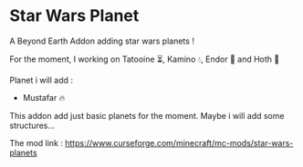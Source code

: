 # Star Wars Planet
A Beyond Earth Addon adding star wars planets !

For the moment, I working on Tatooine ⏳, Kamino 💧, Endor 🌴 and Hoth 🧊


Planet i will add :
- Mustafar 🔥

This addon add just basic planets for the moment. Maybe i will add some structures...

The mod link : https://www.curseforge.com/minecraft/mc-mods/star-wars-planets
